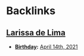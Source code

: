 
# Backlinks
## [Larissa de Lima](<Larissa de Lima.md>)
- **[Birthday](<Birthday.md>):** [April 14th, 2021](<April 14th, 2021.md>)

